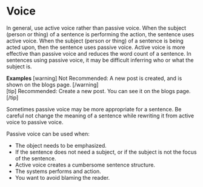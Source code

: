 # Voice

In general, use active voice rather than passive voice. When the subject (person or thing) of a sentence is performing the action, the sentence uses active voice. When the subject (person or thing) of a sentence is being acted upon, then the sentence uses passive voice. Active voice is more effective than passive voice and reduces the word count of a sentence. In sentences using passive voice, it may be difficult inferring who or what the subject is.

**Examples**
[warning] Not Recommended: A new post is created, and is shown on the blogs page. [/warning]  
[tip] Recommended: Create a new post. You can see it on the blogs page. [/tip]

Sometimes passive voice may be more appropriate for a sentence. Be careful not change the meaning of a sentence while rewriting it from active voice to passive voice.

Passive voice can be used when:
- The object needs to be emphasized.
- If the sentence does not need a subject, or if the subject is not the focus of the sentence.
- Active voice creates a cumbersome sentence structure.
- The systems performs and action.
- You want to avoid blaming the reader.
